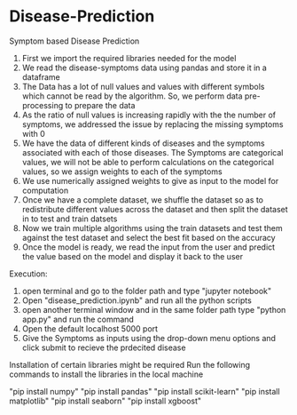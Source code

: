 # Disease-Prediction
Symptom based Disease Prediction
1) First we import the required libraries needed for the model
2) We read the disease-symptoms data using pandas and store it in a dataframe
3) The Data has a lot of null values and values with different symbols which cannot be read by the algorithm. So, we perform data pre-processing to prepare the data
4) As the ratio of null values is increasing rapidly with the the number of symptoms, we addressed the issue by replacing the missing symptoms with 0
5) We have the data of different kinds of diseases and the symptoms associated with each of those diseases. The Symptoms are categorical values, we will not be able to perform calculations on the categorical values, so we assign weights to each of the symptoms
6) We use numerically assigned weights to give as input to the model for computation
7) Once we have a complete dataset, we shuffle the dataset so as to redistribute different values across the dataset and then split the dataset in to test and train datsets
8) Now we train multiple algorithms using the train datasets and test them against the test dataset and select the best fit based on the accuracy
9) Once the model is ready, we read the input from the user and predict the value based on the model and display it back to the user

Execution:
1) open terminal and go to the folder path and type "jupyter notebook"
2) Open "disease_prediction.ipynb" and run all the python scripts
3) open another terminal window and in the same folder path type "python app.py" and run the command
4) Open the default localhost 5000 port
5) Give the Symptoms as inputs using the drop-down menu options and click submit to recieve the prdecited disease

Installation of certain libraries might be required 
Run the following commands to install the libraries in the local machine


"pip install numpy"
"pip install pandas"
"pip install scikit-learn"
"pip install matplotlib"
"pip install seaborn"
"pip install xgboost"
